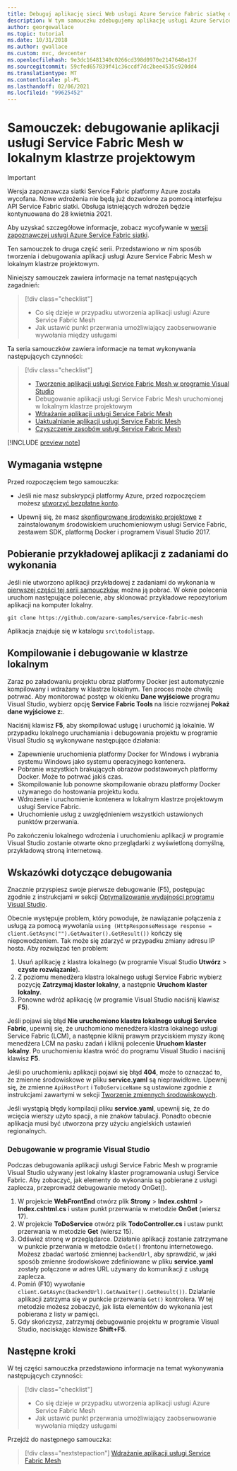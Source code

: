 ```yaml
---
title: Debuguj aplikację sieci Web usługi Azure Service Fabric siatkę działającą lokalnie
description: W tym samouczku zdebugujemy aplikację usługi Azure Service Fabric Mesh uruchomioną w klastrze lokalnym.
author: georgewallace
ms.topic: tutorial
ms.date: 10/31/2018
ms.author: gwallace
ms.custom: mvc, devcenter
ms.openlocfilehash: 9e3dc16481340c0266cd398d0970e2147648e17f
ms.sourcegitcommit: 59cfed657839f41c36ccdf7dc2bee4535c920dd4
ms.translationtype: MT
ms.contentlocale: pl-PL
ms.lasthandoff: 02/06/2021
ms.locfileid: "99625452"
---
```

# <a name="tutorial-debug-a-service-fabric-mesh-application-running-in-your-local-development-cluster"></a>Samouczek: debugowanie aplikacji usługi Service Fabric Mesh w lokalnym klastrze projektowym

> [!IMPORTANT]
> Wersja zapoznawcza siatki Service Fabric platformy Azure została wycofana. Nowe wdrożenia nie będą już dozwolone za pomocą interfejsu API Service Fabric siatki. Obsługa istniejących wdrożeń będzie kontynuowana do 28 kwietnia 2021.
> 
> Aby uzyskać szczegółowe informacje, zobacz wycofywanie w [wersji zapoznawczej usługi Azure Service Fabric siatki](https://azure.microsoft.com/updates/azure-service-fabric-mesh-preview-retirement/).

Ten samouczek to druga część serii. Przedstawiono w nim sposób tworzenia i debugowania aplikacji usługi Azure Service Fabric Mesh w lokalnym klastrze projektowym.

Niniejszy samouczek zawiera informacje na temat następujących zagadnień:

> [!div class="checklist"]
> * Co się dzieje w przypadku utworzenia aplikacji usługi Azure Service Fabric Mesh
> * Jak ustawić punkt przerwania umożliwiający zaobserwowanie wywołania między usługami

Ta seria samouczków zawiera informacje na temat wykonywania następujących czynności:
> [!div class="checklist"]
> * [Tworzenie aplikacji usługi Service Fabric Mesh w programie Visual Studio](service-fabric-mesh-tutorial-create-dotnetcore.md)
> * Debugowanie aplikacji usługi Service Fabric Mesh uruchomionej w lokalnym klastrze projektowym
> * [Wdrażanie aplikacji usługi Service Fabric Mesh](service-fabric-mesh-tutorial-deploy-service-fabric-mesh-app.md)
> * [Uaktualnianie aplikacji usługi Service Fabric Mesh](service-fabric-mesh-tutorial-upgrade.md)
> * [Czyszczenie zasobów usługi Service Fabric Mesh](service-fabric-mesh-tutorial-cleanup-resources.md)

[!INCLUDE [preview note](./includes/include-preview-note.md)]

## <a name="prerequisites"></a>Wymagania wstępne

Przed rozpoczęciem tego samouczka:

* Jeśli nie masz subskrypcji platformy Azure, przed rozpoczęciem możesz [utworzyć bezpłatne konto](https://azure.microsoft.com/free/?WT.mc_id=A261C142F).

* Upewnij się, że masz [skonfigurowane środowisko projektowe](service-fabric-mesh-howto-setup-developer-environment-sdk.md) z zainstalowanym środowiskiem uruchomieniowym usługi Service Fabric, zestawem SDK, platformą Docker i programem Visual Studio 2017.

## <a name="download-the-to-do-sample-application"></a>Pobieranie przykładowej aplikacji z zadaniami do wykonania

Jeśli nie utworzono aplikacji przykładowej z zadaniami do wykonania w [pierwszej części tej serii samouczków](service-fabric-mesh-tutorial-create-dotnetcore.md), można ją pobrać. W oknie polecenia uruchom następujące polecenie, aby sklonować przykładowe repozytorium aplikacji na komputer lokalny.

```
git clone https://github.com/azure-samples/service-fabric-mesh
```

Aplikacja znajduje się w katalogu `src\todolistapp`.

## <a name="build-and-debug-on-your-local-cluster"></a>Kompilowanie i debugowanie w klastrze lokalnym

Zaraz po załadowaniu projektu obraz platformy Docker jest automatycznie kompilowany i wdrażany w klastrze lokalnym. Ten proces może chwilę potrwać. Aby monitorować postęp w okienku **Dane wyjściowe** programu Visual Studio, wybierz opcję **Service Fabric Tools** na liście rozwijanej **Pokaż dane wyjściowe z:**.

Naciśnij klawisz **F5**, aby skompilować usługę i uruchomić ją lokalnie. W przypadku lokalnego uruchamiania i debugowania projektu w programie Visual Studio są wykonywane następujące działania:

* Zapewnienie uruchomienia platformy Docker for Windows i wybrania systemu Windows jako systemu operacyjnego kontenera.
* Pobranie wszystkich brakujących obrazów podstawowych platformy Docker. Może to potrwać jakiś czas.
* Skompilowanie lub ponowne skompilowanie obrazu platformy Docker używanego do hostowania projektu kodu.
* Wdrożenie i uruchomienie kontenera w lokalnym klastrze projektowym usługi Service Fabric.
* Uruchomienie usług z uwzględnieniem wszystkich ustawionych punktów przerwania.

Po zakończeniu lokalnego wdrożenia i uruchomieniu aplikacji w programie Visual Studio zostanie otwarte okno przeglądarki z wyświetloną domyślną, przykładową stroną internetową.

## <a name="debugging-tips"></a>Wskazówki dotyczące debugowania

Znacznie przyspiesz swoje pierwsze debugowanie (F5), postępując zgodnie z instrukcjami w sekcji [Optymalizowanie wydajności programu Visual Studio](service-fabric-mesh-howto-optimize-vs.md).

Obecnie występuje problem, który powoduje, że nawiązanie połączenia z usługą za pomocą wywołania `using (HttpResponseMessage response = client.GetAsync("").GetAwaiter().GetResult())` kończy się niepowodzeniem. Tak może się zdarzyć w przypadku zmiany adresu IP hosta. Aby rozwiązać ten problem:

1. Usuń aplikację z klastra lokalnego (w programie Visual Studio **Utwórz**  >  **czyste rozwiązanie**).
2. Z poziomu menedżera klastra lokalnego usługi Service Fabric wybierz pozycję **Zatrzymaj klaster lokalny**, a następnie **Uruchom klaster lokalny**.
3. Ponowne wdróż aplikację (w programie Visual Studio naciśnij klawisz **F5**).

Jeśli pojawi się błąd **Nie uruchomiono klastra lokalnego usługi Service Fabric**, upewnij się, że uruchomiono menedżera klastra lokalnego usługi Service Fabric (LCM), a następnie kliknij prawym przyciskiem myszy ikonę menedżera LCM na pasku zadań i kliknij polecenie **Uruchom klaster lokalny**. Po uruchomieniu klastra wróć do programu Visual Studio i naciśnij klawisz **F5**.

Jeśli po uruchomieniu aplikacji pojawi się błąd **404**, może to oznaczać to, że zmienne środowiskowe w pliku **service.yaml** są nieprawidłowe. Upewnij się, że zmienne `ApiHostPort` i `ToDoServiceName` są ustawione zgodnie z instrukcjami zawartymi w sekcji [Tworzenie zmiennych środowiskowych](./service-fabric-mesh-tutorial-create-dotnetcore.md#create-environment-variables).

Jeśli wystąpią błędy kompilacji pliku **service.yaml**, upewnij się, że do wcięcia wierszy użyto spacji, a nie znaków tabulacji. Ponadto obecnie aplikacja musi być utworzona przy użyciu angielskich ustawień regionalnych.

### <a name="debug-in-visual-studio"></a>Debugowanie w programie Visual Studio

Podczas debugowania aplikacji usługi Service Fabric Mesh w programie Visual Studio używany jest lokalny klaster programowania usługi Service Fabric. Aby zobaczyć, jak elementy do wykonania są pobierane z usługi zaplecza, przeprowadź debugowanie metody OnGet().
1. W projekcie **WebFrontEnd** otwórz plik **Strony** > **Index.cshtml** > **Index.cshtml.cs** i ustaw punkt przerwania w metodzie **OnGet** (wiersz 17).
2. W projekcie **ToDoService** otwórz plik **TodoController.cs** i ustaw punkt przerwania w metodzie **Get** (wiersz 15).
3. Odśwież stronę w przeglądarce. Działanie aplikacji zostanie zatrzymane w punkcie przerwania w metodzie `OnGet()` frontonu internetowego. Możesz zbadać wartość zmiennej `backendUrl`, aby sprawdzić, w jaki sposób zmienne środowiskowe zdefiniowane w pliku **service.yaml** zostały połączone w adres URL używany do komunikacji z usługą zaplecza.
4. Pomiń (F10) wywołanie `client.GetAsync(backendUrl).GetAwaiter().GetResult())`. Działanie aplikacji zatrzyma się w punkcie przerwania `Get()` kontrolera. W tej metodzie możesz zobaczyć, jak lista elementów do wykonania jest pobierana z listy w pamięci.
5. Gdy skończysz, zatrzymaj debugowanie projektu w programie Visual Studio, naciskając klawisze **Shift+F5**.

## <a name="next-steps"></a>Następne kroki

W tej części samouczka przedstawiono informacje na temat wykonywania następujących czynności:

> [!div class="checklist"]
> * Co się dzieje w przypadku utworzenia aplikacji usługi Azure Service Fabric Mesh
> * Jak ustawić punkt przerwania umożliwiający zaobserwowanie wywołania między usługami

Przejdź do następnego samouczka:
> [!div class="nextstepaction"]
> [Wdrażanie aplikacji usługi Service Fabric Mesh](service-fabric-mesh-tutorial-deploy-service-fabric-mesh-app.md)
